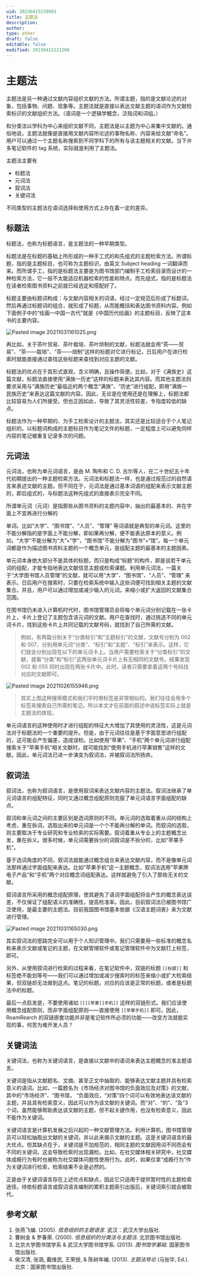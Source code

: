 ```yaml
---
uid: 20230415230903
title: 主题法
description: 
author: 
type: other
draft: false
editable: false
modified: 20230415231206
---
```


# 主题法

主题法是另一种通过文献内容组织文献的方法。所谓主题，指的是文献论述的对象，包括事物、问题、现象等。主题法就是直接以表达文献主题的语词作为文献检索标识的文献组织方法。（语词是一个逻辑学概念，泛指词和词组。）

和分类法以学科为中心来组织文献不同，主题法是以主题为中心来集中文献的。通俗地说，主题法就像是直接用文献内容所论述的事物名称、内容来给文献“命名”。用户可以通过一个主题名称搜索到不同学科下的所有与该主题相关的文献。当下许多笔记软件的 tag 系统，实际就是利用了主题法。

主题法主要有

- 标题法
- 元词法
- 叙词法
- 关键词法

不同类型的主题法在语词选择和使用方式上存在着一定的差异。

## 标题法

标题法，也称为标题语言，是主题法的一种早期类型。

标题法是在标题的基础上所形成的一种手工式的和先组式的主题检索方法。所谓标题，指的是主题标目，也可称为主题标识，由英文 Subject heading 一词翻译而来。而所谓手工，指的是标题法主要是为图书馆部门编制手工检索目录而设计的一种检索方法，它一般不太能适应机器检索的性能和特点。而先组式，指的是标题法在读者检索图书资料之前就已经选定和搭配好了。

标题主要由标题词构成：与文献内容相关的词语，经过一定规范后形成了标题词，然后再通过标题词的组合，就形成了标题，从而能概括和表达图书资料内容。例如下面例子中的“绘画一中国一古代”就是《中国历代绘画》的主题标目，反映了这本书的主要内容。

![Pasted image 20211031161025.png](https://cdn.pkmer.cn/images/bc8387ea15d2833e31db61cd3f9c5ab5_MD5.png!pkmer)

再比如，关于茶叶贸易、茶叶栽培、茶叶烘制的文献，标题法就会用“茶——贸易”、“茶——栽培”、“茶——焙制”这样的标题对它进行标记，日后用户在进行检索时就能直接通过查找这些标题来查找到对应主题的文献。

标题法的优点在于其形式直观，含义明确，且操作简便。比如，对于《满族史》这篇文献，标题法直接使用“满族一历史”这样的标题来表达其内容。而其他主题法则要求采用与“满族历史”最临近的两个概念“满族”、“历史”进行组配，即用“满族一民族历史”来表达这篇文献的内容。因此，无论是在使用还是在理解上，标题法都比较容易为人们所接受。但也正因如此，导致了其灵活性较差，专指度较低的缺点。

标题法作为一种早期的、为手工检索设计的主题法，其实还是比较适合于个人笔记组织的。以标题词构成的主题标目作为笔记文件的标题，一定程度上可以避免同样内容的笔记被重复记录多次的问题。

## 元词法

元词法，也称为单元词语言，是由 M. 陶布和 C. D. 古尔等人，在二十世纪五十年代初期提出的一种主题检索方法。元词法和标题法一样，也是通过规范过的自然语言来表述文献的主题。但不同在于，元词法是通过基本词语的组配来表示文献主题的，即后组式的，与标题法这种先组式的直接表示完全不同。

所谓单元词（元词）是指那些从图书资料的主题内容中，抽出的最基本的、并在字面上不宜再进行分解的

单词。比如“大学”、“图书馆”、“人员”、“管理” 等词语就是典型的单元词。这里的不能分解指的是字面上不能分解，即如果再分解，便不能表达原本的意义。例如，“大学”不能分解为“大”+“学”，“图书馆”不能分解为“图书“+“馆”。每一个单元词都是作为描述图书资料主题的一个概念单元，是组配主题的最基本的主题因素。

单元词本身绝大部分不是具体的标题，而只是构成“标题”的构件，即是说若干单元词的组配，才能专指地表达文献信息主题或检索课题。利用单元词法，一篇关于“大学图书馆人员管理”的文献，就可以用“大学”、“图书馆”、“人员”、“管理” 来表示。日后用户在搜索时，只要在检索系统中输入这些词便可找到相关主题的文献集合。并且，用户可以通过增加或减少输入的元词，来缩小或扩大返回的文献集合范围。

在图书馆仍未进入计算机时代时，图书馆管理员会将每个单元词分别记载在一张卡片上，卡片上登记了主题包含该元词的文献。用户在查找时，通过挑选不同的单元词卡片，找到这些卡片上共同记载的文献号码，就找到了自己所需的文献。

> 例如，有两篇分别关于“分类标引”和“主题标引”的文献，文献号分别为 002 和 007，分别用单元词“分类”、“标引”和“主题”、“标引”来表示。这样，它们就会分别出现在以下的单元词卡上。当用户需要检索关于“分类标引”的文献，就看“分类”和“标引”这两张单元词卡片上有无相同的文献号。结果发现 002 和 055 同时出现在两张卡片中。此时，读者只需要拿着这两个号码找对应的文献即可。

![Pasted image 20211026155946.png](https://cdn.pkmer.cn/images/7e27376c6f55bff64aa4e9573df5631a_MD5.png!pkmer)


> 其实上图这种搜索模式和我们平时用标签是非常相似的。我们往往会用多个标签来搜索自己所需的笔记。所以本文才在前面的叙述中说标签实际上就是主题法的体现。

单元词语言的这种使用时才进行组配的特征大大增加了其使用的灵活性，这是元词法对于标题法的一个重要的提升。但是，由于元词往往是基于字面意思进行组配的，这可能会产生偏差，造成误检。比如使用“苹果”、“手机”两个单元词进行组配搜索关于“苹果手机”相关文献时，就可能找到“使用手机进行苹果销售”这样的文献。因此，单元词法已进一步演变为叙词法，并被叙词法所扬弃。

## 叙词法

叙词法，也称为叙词语言，是使用叙词来表达文献内容的主题法。叙词法继承了单元词语言的组配特征，同时又通过概念组配原则克服了单元词语言字面组配的缺点。

叙词和单元词之间的主要区别是选词原则的不同。单元词的选取着重从词的结构上考虑，重在拆词，选取出来的单元词是一个个不能再分解的单词。而叙词的选取，则主要取决于专业研究和专业检索的实际需要。叙词着重从专业上的主题概念出发，重在拆义。很多时候，单元词需要拆分的词叙词是不拆分的，比如“苹果手机”。

基于选词角度的不同，叙词法就能通过概念组合来表达文献内容，而不是像单元词法那样通过字面组配来表达。比如“苹果手机”这一主题概念，叙词法选用“苹果牌电子产品”和“手机”两个对应概念词组配表达。这样就避免了引入了那些无关的文献。

叙词语言所采用的概念组配原理，使其避免了语词字面组配将会产生的概念表达误差，不仅保证了组配语义的准确性，提高检准率。因此，目前叙词法已被图书馆广泛使用，是最主要的主题法。目前我国图书馆基本依据《汉语主题词表》来为文献进行管理。

![Pasted image 20211031165030.png](https://cdn.pkmer.cn/images/0dd1103ccefe5846e06ca665300f495a_MD5.png!pkmer)

其实叙词法的思路完全可以用于个人知识管理中。我们只需要用一些标准的概念名称来表示文献或笔记的主题，在文献管理软件或笔记管理软件中为文献打上标签，即可。

另外，从使用叙词进行检索的过程来看，在笔记软件中，双链的标题 `[[标题]]` 和标签绝不能划等号——我们可以通过增加或减少搜索时的标签来缩小或扩大检索结果，但双链却无法做到这点。笔记的标题，对应的应该是正常的标题，或者是标题法中的标题。

最后一点启发是，不要使用诸如 `[[[[苹果]]手机]]` 这样的双链形式。我们应该使用概念组配原则，而非字面组配原则——直接使用 `[[苹果手机]]` 即可。因此，RoamRearch 的双链嵌套功能并非是笔记软件所必须的功能——改变方法就能实现的事，何苦为难开发人员？

## 关键词法

关键词法，也称为关键词语言，是直接以文献中的语词来表达主题概念的准主题语言。

关键词是指从文献题名、文摘、甚至正文中抽取的、能够表达文献主题并具有检索意义的语词。比如，一篇题名为《市场经济对图书馆的负面效应及对策》的文献，其中的“市场经济”、“图书馆， “负面效应，“对策”四个词可以有效地表达该文献的主题，并且具有检索意义，因此可以作为该文献的关键词。而“对”、“的”、“及”3 个词，虽然能够帮助表达该文献的主题，但不起关键作用，也没有检索意义，因此不能作为关键词。

关键词语言是计算机发展之后兴起的一种文献管理方法。利用计算机，图书馆管理员可以轻松抽取出文献的关键词，并以此来揭示文献的主题。这是关键词语言的最大优点。但其缺点在于，关键词是不加规范的，相同主题的文献因用词不同而会有不同的关键词，这会导致检索时出现漏检。比如，在社交媒体相关研究中，社交媒体成瘾行为有时也被称为社交媒体问题性使用行为。此时，如果仅拿“成瘾行为”作为关键词进行检索，检索结果不全是必然的。

正是由于关键词语言存在上述优点和缺点，因此它只适用于提供暂时性的主题检索途径。待依标题语言或叙词语言编制的累积主题索引出版后，关键词索引就会被取代。

## 参考文献

1. 张燕飞编. (2005). _信息组织的主题语言_. 武汉：武汉大学出版社.
2. 曹树金 & 罗春荣. (2000). _信息组织的分类法与主题法_. 北京图书馆出版社.
3. 北京大学图书馆学系 & 武汉大学图书馆学系. (2013). _图书馆学基础_. 国家图书馆出版社.
4. 侯汉清, 张涵, 戴维民, 王荣授, & 陈树年编. (2013). _主题法导论_ (马张华, Ed.). 北京：国家图书馆出版社.